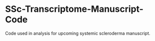 # SSc-Transcriptome-Manuscript-Code
Code used in analysis for upcoming systemic scleroderma manuscript.
